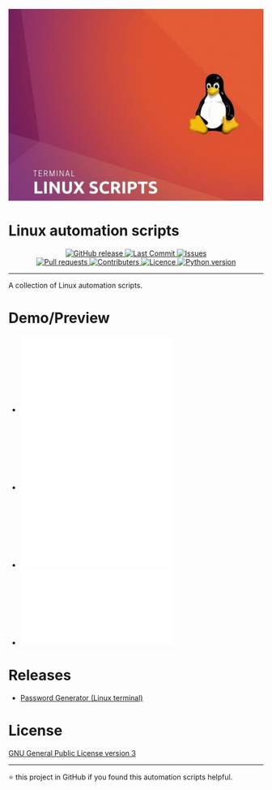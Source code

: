 <p align="center">
  <img alt="Logo" src="https://raw.githubusercontent.com/jebr/linux-scripts/main/demo/images/linux-scripts-512x384.jpg">
</p>

# Linux automation scripts

<p align="center">
	<a href="https://github.com/jebr/linux-scripts/releases" target="_blank">
    	<img alt="GitHub release" src="https://img.shields.io/github/v/release/jebr/linux-scripts">
  	</a>
  	<a href="https://github.com/jebr/linux-scripts/commits/main" target="_blank">
  		<img alt="Last Commit" src="https://img.shields.io/github/last-commit/jebr/linux-scripts">
  	</a>
  	<a href="https://github.com/jebr/linux-scripts/issues" target="_blank">
  		<img alt="Issues" src="https://img.shields.io/github/issues/jebr/linux-scripts">
  	</a>
  	<br>
  	<a href="https://github.com/jebr/linux-scripts/pulls" target="_blank">
  		<img alt="Pull requests" src="https://img.shields.io/github/issues-pr-raw/jebr/linux-scripts">
  	</a>
  	<a href="https://github.com/jebr/linux-scripts/graphs/contributors" target="_blank">
  		<img alt="Contributers" src="https://img.shields.io/github/contributors/jebr/linux-scripts">
  	</a>
  	<a href="https://github.com/jebr/linux-scripts/blob/main/LICENSE" target="_blank">
  		<img alt="Licence" src="https://img.shields.io/github/license/jebr/linux-scripts">
  	</a>
  	<a href="#">
  		<img alt="Python version" src="https://img.shields.io/badge/python%20version-3.8-blue">
  	</a>
</p>
<hr>

A collection of Linux automation scripts. 


# Demo/Preview

* ![Password Generator](/password-generator/README.md)
* ![Linux Update](/linux-update/README.md)
* ![Docker Manager](/docker-manager/README.md)
* ![Syslog](/syslog/README.md)


# Releases
* [Password Generator (Linux terminal)](https://github.com/jebr/linux-scripts/releases/tag/v1.0)


# License

[GNU General Public License version 3](https://raw.githubusercontent.com/jebr/linux-scripts/v1.0/LICENSE)

<hr>

:star: this project in GitHub if you found this automation scripts helpful.

